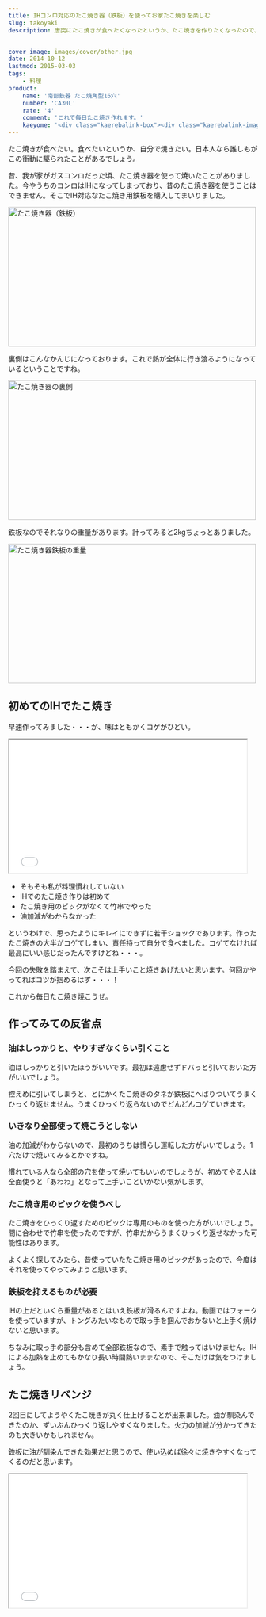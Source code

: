 ```yaml
---
title: IHコンロ対応のたこ焼き器（鉄板）を使ってお家たこ焼きを楽しむ
slug: takoyaki
description: 唐突にたこ焼きが食べたくなったというか、たこ焼きを作りたくなったので、IH対応の鉄板を買ってきて実際に作ってみました。最初はうまく焼けないかもしれませんが、使っていくうちに油が馴染んでうまく焼けるようになります。


cover_image: images/cover/other.jpg
date: 2014-10-12
lastmod: 2015-03-03
tags: 
    - 料理
product:
    name: '南部鉄器 たこ焼角型16穴'
    number: 'CA30L'
    rate: '4'
    comment: 'これで毎日たこ焼き作れます。'
    kaeyome: '<div class="kaerebalink-box"><div class="kaerebalink-image"><a href="http://www.amazon.co.jp/exec/obidos/ASIN/B002LSFWCA/illusionspace-22/ref=nosim/" rel="nofollow" target="_blank"><img src="http://ecx.images-amazon.com/images/I/11IHwqVLfFL._SL160_.jpg" style="border: none;" /></a></div><div class="kaerebalink-info"><div class="kaerebalink-name"><a href="http://www.amazon.co.jp/exec/obidos/ASIN/B002LSFWCA/illusionspace-22/ref=nosim/" rel="nofollow" target="_blank">南部鉄器 たこ焼角型16穴 CA30L</a><div class="kaerebalink-powered-date">posted with <a href="http://kaereba.com" rel="nofollow" target="_blank">カエレバ</a></div></div><div class="kaerebalink-detail"> 及源     </div><div class="kaerebalink-link1"><div class="shoplinkamazon"><a href="http://www.amazon.co.jp/gp/search?keywords=%82%BD%82%B1%8F%C4%82%AB%81%40CA30L&__mk_ja_JP=%83J%83%5E%83J%83i&tag=illusionspace-22" rel="nofollow" target="_blank" title="アマゾン" >Amazon</a></div><div class="shoplinkrakuten"><a href="http://hb.afl.rakuten.co.jp/hgc/0e95387f.f2aef20d.0e953880.25e412bd/?pc=http%3A%2F%2Fsearch.rakuten.co.jp%2Fsearch%2Fmall%2F%25E3%2581%259F%25E3%2581%2593%25E7%2584%25BC%25E3%2581%258D%25E3%2580%2580CA30L%2F-%2Ff.1-p.1-s.1-sf.0-st.A-v.2%3Fx%3D0%26scid%3Daf_ich_link_urltxt%26m%3Dhttp%3A%2F%2Fm.rakuten.co.jp%2F" rel="nofollow" target="_blank" title="楽天市場" >楽天市場</a></div></div></div><div class="booklink-footer" style="clear: left"></div></div>'
---
```


たこ焼きが食べたい。食べたいというか、自分で焼きたい。日本人なら誰しもがこの衝動に駆られたことがあるでしょう。

昔、我が家がガスコンロだった頃、たこ焼き器を使って焼いたことがありました。今やうちのコンロはIHになってしまっており、昔のたこ焼き器を使うことはできません。そこでIH対応なたこ焼き用鉄板を購入してまいりました。

<img src="https://wantit.gcreate.jp/wp-content/uploads/2014/10/a1f5a7799a19f460566d3b271df4fea3.jpg" alt="たこ焼き器（鉄板）" title="たこ焼き器（鉄板）.jpg" width="500" height="282" />

裏側はこんなかんじになっております。これで熱が全体に行き渡るようになっているということですね。

<img src="https://wantit.gcreate.jp/wp-content/uploads/2014/10/4a3789a6ec887b35aa79fda76efcb2f2.jpg" alt="たこ焼き器の裏側" title="たこ焼き器の裏側.jpg" width="500" height="282" />

鉄板なのでそれなりの重量があります。計ってみると2kgちょっとありました。

<img src="https://wantit.gcreate.jp/wp-content/uploads/2014/10/4e67655cd123639826c17e782f232a90.jpg" alt="たこ焼き器鉄板の重量" title="たこ焼き器鉄板の重量.jpg" width="500" height="282" />


## 初めてのIHでたこ焼き


早速作ってみました・・・が、味はともかくコゲがひどい。

<iframe width="480" height="270" src="//www.youtube.com/embed/e1XY2skQ2VQ" allowfullscreen></iframe>

<ul>
<li>そもそも私が料理慣れしていない</li>
<li>IHでのたこ焼き作りは初めて</li>
<li>たこ焼き用のピックがなくて竹串でやった</li>
<li>油加減がわからなかった</li>
</ul>
というわけで、思ったようにキレイにできずに若干ショックであります。作ったたこ焼きの大半がコゲてしまい、責任持って自分で食べました。コゲてなければ最高にいい感じだったんですけどね・・・。

今回の失敗を踏まえて、次こそは上手いこと焼きあげたいと思います。何回かやってればコツが掴めるはず・・・！

これから毎日たこ焼き焼こうぜ。


## 作ってみての反省点



### 油はしっかりと、やりすぎなくらい引くこと


油はしっかりと引いたほうがいいです。最初は遠慮せずドバっと引いておいた方がいいでしょう。

控えめに引いてしまうと、とにかくたこ焼きのタネが鉄板にへばりついてうまくひっくり返せません。うまくひっくり返らないのでどんどんコゲていきます。


### いきなり全部使って焼こうとしない


油の加減がわからないので、最初のうちは慣らし運転した方がいいでしょう。1穴だけで焼いてみるとかですね。

慣れている人なら全部の穴を使って焼いてもいいのでしょうが、初めてやる人は全面使うと「あわわ」となって上手いこといかない気がします。


### たこ焼き用のピックを使うべし


たこ焼きをひっくり返すためのピックは専用のものを使った方がいいでしょう。間に合わせで竹串を使ったのですが、竹串だからうまくひっくり返せなかった可能性はあります。

よくよく探してみたら、昔使っていたたこ焼き用のピックがあったので、今度はそれを使ってやってみようと思います。


### 鉄板を抑えるものが必要


IHの上だといくら重量があるとはいえ鉄板が滑るんですよね。動画ではフォークを使っていますが、トングみたいなもので取っ手を掴んでおかないと上手く焼けないと思います。

ちなみに取っ手の部分も含めて全部鉄板なので、素手で触ってはいけません。IHによる加熱を止めてもかなり長い時間熱いままなので、そこだけは気をつけましょう。


## たこ焼きリベンジ


2回目にしてようやくたこ焼きが丸く仕上げることが出来ました。油が馴染んできたのか、ずいぶんひっくり返しやすくなりました。火力の加減が分かってきたのも大きいかもしれません。

鉄板に油が馴染んできた効果だと思うので、使い込めば徐々に焼きやすくなってくるのだと思います。

<iframe width="480" height="270" src="//www.youtube.com/embed/cb5H_pxQg-k" allowfullscreen></iframe>


  